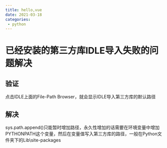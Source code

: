 ```yaml
---
title: hello,vue
date: 2021-03-18
categories:
 - python
---
```


# 已经安装的第三方库IDLE导入失败的问题解决

## 验证

点击IDLE上面的File-Path Browser，就会显示IDLE导入第三方库的默认路径

## 解决

sys.path.append()只能暂时增加路径，永久性增加的话需要在环境变量中增加PYTHONPATH这个变量，然后在变量值写入第三方库的路径，一般在Python文件夹下的Lib\site-packages